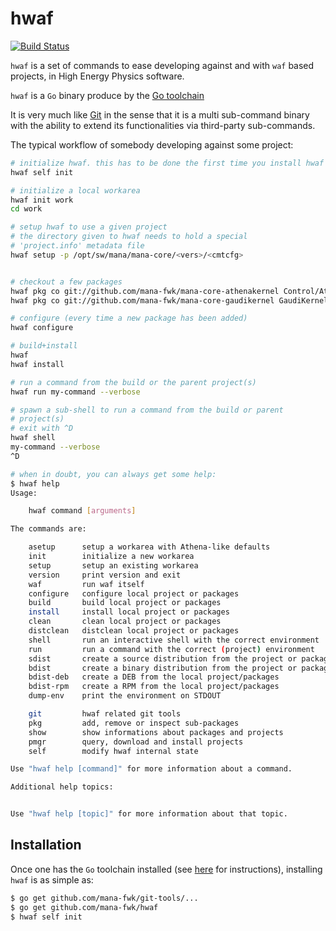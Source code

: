 hwaf
====

[![Build Status](https://drone.io/github.com/hwaf/hwaf/status.png)](https://drone.io/github.com/hwaf/hwaf/latest)

``hwaf`` is a set of commands to ease developing against and with
``waf`` based projects, in High Energy Physics software.

``hwaf`` is a ``Go`` binary produce by the [Go toolchain](http://golang.org)

It is very much like [Git](https://github.com/git) in the sense that
it is a multi sub-command binary with the ability to extend its
functionalities via third-party sub-commands.

The typical workflow of somebody developing against some project:

```sh
# initialize hwaf. this has to be done the first time you install hwaf
hwaf self init

# initialize a local workarea
hwaf init work
cd work

# setup hwaf to use a given project
# the directory given to hwaf needs to hold a special
# 'project.info' metadata file
hwaf setup -p /opt/sw/mana/mana-core/<vers>/<cmtcfg>


# checkout a few packages
hwaf pkg co git://github.com/mana-fwk/mana-core-athenakernel Control/AthenaKernel
hwaf pkg co git://github.com/mana-fwk/mana-core-gaudikernel GaudiKernel

# configure (every time a new package has been added)
hwaf configure

# build+install
hwaf
hwaf install

# run a command from the build or the parent project(s)
hwaf run my-command --verbose

# spawn a sub-shell to run a command from the build or parent
# project(s)
# exit with ^D
hwaf shell
my-command --verbose
^D

# when in doubt, you can always get some help:
$ hwaf help
Usage:

	hwaf command [arguments]

The commands are:

    asetup      setup a workarea with Athena-like defaults
    init        initialize a new workarea
    setup       setup an existing workarea
    version     print version and exit
    waf         run waf itself
    configure   configure local project or packages
    build       build local project or packages
    install     install local project or packages
    clean       clean local project or packages
    distclean   distclean local project or packages
    shell       run an interactive shell with the correct environment
    run         run a command with the correct (project) environment
    sdist       create a source distribution from the project or packages
    bdist       create a binary distribution from the project or packages
    bdist-deb   create a DEB from the local project/packages
    bdist-rpm   create a RPM from the local project/packages
    dump-env    print the environment on STDOUT

    git         hwaf related git tools
    pkg         add, remove or inspect sub-packages
    show        show informations about packages and projects
    pmgr        query, download and install projects
    self        modify hwaf internal state

Use "hwaf help [command]" for more information about a command.

Additional help topics:


Use "hwaf help [topic]" for more information about that topic.
```


## Installation

Once one has the ``Go`` toolchain installed (see
[here](http://golang.org/doc/install.html) for instructions),
installing ``hwaf`` is as simple as:

```sh
$ go get github.com/mana-fwk/git-tools/...
$ go get github.com/mana-fwk/hwaf
$ hwaf self init
```


